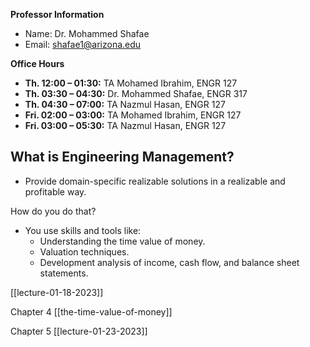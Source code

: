 **Professor Information**
- Name: Dr. Mohammed Shafae
- Email: shafae1@arizona.edu

**Office Hours**
-   **Th. 12:00 – 01:30:** TA Mohamed Ibrahim, ENGR 127
-   **Th. 03:30 – 04:30:** Dr. Mohammed Shafae, ENGR 317
-   **Th. 04:30 – 07:00:** TA Nazmul Hasan, ENGR 127
-   **Fri. 02:00 – 03:00:** TA Mohamed Ibrahim, ENGR 127
-   **Fri. 03:00 – 05:30:** TA Nazmul Hasan, ENGR 127

## What is Engineering Management?
- Provide domain-specific realizable solutions in a realizable and profitable way.

How do you do that?
- You use skills and tools like:
	- Understanding the time value of money.
	- Valuation techniques.
	- Development analysis of income, cash flow, and balance sheet statements.



[[lecture-01-18-2023]]

Chapter 4
[[the-time-value-of-money]]

Chapter 5
[[lecture-01-23-2023]]
